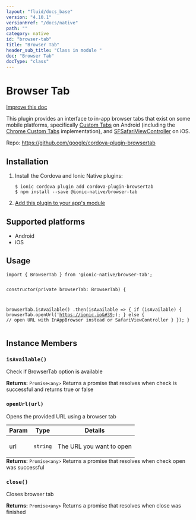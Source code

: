```yaml
---
layout: "fluid/docs_base"
version: "4.10.1"
versionHref: "/docs/native"
path: ""
category: native
id: "browser-tab"
title: "Browser Tab"
header_sub_title: "Class in module "
doc: "Browser Tab"
docType: "class"
---
```


<h1 class="api-title">Browser Tab</h1>

<a class="improve-v2-docs" href="http://github.com/ionic-team/ionic-native/edit/master/src/@ionic-native/plugins/browser-tab/index.ts#L1">
  Improve this doc
</a>







<p>This plugin provides an interface to in-app browser tabs that exist on some mobile platforms, specifically <a href="http://developer.android.com/tools/support-library/features.html#custom-tabs">Custom Tabs</a> on Android (including the <a href="https://developer.chrome.com/multidevice/android/customtabs">Chrome Custom Tabs</a> implementation), and <a href="https://developer.apple.com/library/ios/documentation/SafariServices/Reference/SFSafariViewController_Ref/">SFSafariViewController</a> on iOS.</p>


<p>Repo:
  <a href="https://github.com/google/cordova-plugin-browsertab">
    https://github.com/google/cordova-plugin-browsertab
  </a>
</p>


<h2><a class="anchor" name="installation" href="#installation"></a>Installation</h2>
<ol class="installation">
  <li>Install the Cordova and Ionic Native plugins:<br>
    <pre><code class="nohighlight">$ ionic cordova plugin add cordova-plugin-browsertab
$ npm install --save @ionic-native/browser-tab
</code></pre>
  </li>
  <li><a href="https://ionicframework.com/docs/native/#Add_Plugins_to_Your_App_Module">Add this plugin to your app's module</a></li>
</ol>



<h2><a class="anchor" name="platforms" href="#platforms"></a>Supported platforms</h2>
<ul>
  <li>Android</li><li>iOS</li>
</ul>






<h2><a class="anchor" name="usage" href="#usage"></a>Usage</h2>
<pre><code class="lang-typescript">import { BrowserTab } from &#39;@ionic-native/browser-tab&#39;;

constructor(private browserTab: BrowserTab) {

  browserTab.isAvailable()
    .then(isAvailable =&gt; {
      if (isAvailable) {
        browserTab.openUrl(&#39;https://ionic.io&#39;);
      } else {
        // open URL with InAppBrowser instead or SafariViewController
      }
    });
}
</code></pre>








<h2><a class="anchor" name="instance-members" href="#instance-members"></a>Instance Members</h2>
<h3><a class="anchor" name="isAvailable" href="#isAvailable"></a><code>isAvailable()</code></h3>


Check if BrowserTab option is available


<div class="return-value" markdown="1">
  <i class="icon ion-arrow-return-left"></i>
  <b>Returns:</b> <code>Promise&lt;any&gt;</code> Returns a promise that resolves when check is successful and returns true or false
</div><h3><a class="anchor" name="openUrl" href="#openUrl"></a><code>openUrl(url)</code></h3>


Opens the provided URL using a browser tab
<table class="table param-table" style="margin:0;">
  <thead>
  <tr>
    <th>Param</th>
    <th>Type</th>
    <th>Details</th>
  </tr>
  </thead>
  <tbody>
  <tr>
    <td>
      url</td>
    <td>
      <code>string</code>
    </td>
    <td>
      <p>The URL you want to open</p>
</td>
  </tr>
  </tbody>
</table>

<div class="return-value" markdown="1">
  <i class="icon ion-arrow-return-left"></i>
  <b>Returns:</b> <code>Promise&lt;any&gt;</code> Returns a promise that resolves when check open was successful
</div><h3><a class="anchor" name="close" href="#close"></a><code>close()</code></h3>


Closes browser tab


<div class="return-value" markdown="1">
  <i class="icon ion-arrow-return-left"></i>
  <b>Returns:</b> <code>Promise&lt;any&gt;</code> Returns a promise that resolves when close was finished
</div>





